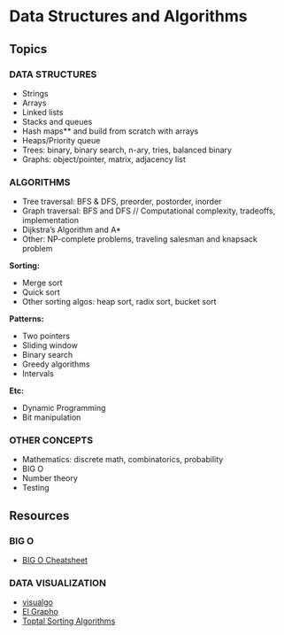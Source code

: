 # Data Structures and Algorithms

## Topics

### DATA STRUCTURES

- Strings
- Arrays
- Linked lists
- Stacks and queues
- Hash maps\*\* and build from scratch with arrays
- Heaps/Priority queue
- Trees: binary, binary search, n-ary, tries, balanced binary
- Graphs: object/pointer, matrix, adjacency list

### ALGORITHMS

- Tree traversal: BFS & DFS, preorder, postorder, inorder
- Graph traversal: BFS and DFS // Computational complexity, tradeoffs, implementation
- Dijkstra’s Algorithm and A\*
- Other: NP-complete problems, traveling salesman and knapsack problem

**Sorting:**

- Merge sort
- Quick sort
- Other sorting algos: heap sort, radix sort, bucket sort

**Patterns:**

- Two pointers
- Sliding window
- Binary search
- Greedy algorithms
- Intervals

**Etc:**

- Dynamic Programming
- Bit manipulation

### OTHER CONCEPTS

- Mathematics: discrete math, combinatorics, probability
- BIG O
- Number theory
- Testing

## Resources

### BIG O

- [BIG O Cheatsheet](https://www.bigocheatsheet.com/)

### DATA VISUALIZATION

- [visualgo](https://visualgo.net)
- [El Grapho](https://www.elgrapho.com/)
- [Toptal Sorting Algorithms](https://www.toptal.com/developers/sorting-algorithms)
